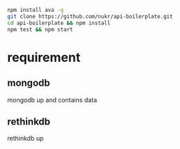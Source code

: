 ```bash
npm install ava -g
git clone https://github.com/nukr/api-boilerplate.git
cd api-boilerplate && npm install
npm test && npm start
```

# requirement

## mongodb

mongodb up and contains data

## rethinkdb

rethinkdb up
